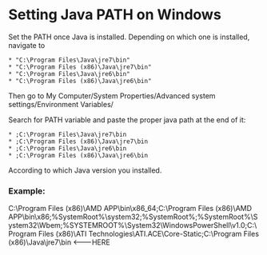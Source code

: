 Setting Java PATH on Windows
============================

Set the PATH once Java is installed.
Depending on which one is installed, navigate to 


    * "C:\Program Files\Java\jre7\bin" 
    * "C:\Program Files (x86)\Java\jre7\bin"
    * "C:\Program Files\Java\jre6\bin"
    * "C:\Program Files (x86)\Java\jre6\bin"



Then go to My Computer/System Properties/Advanced system settings/Environment Variables/

Search for PATH variable and paste the proper java path at the end of it:


    * ;C:\Program Files\Java\jre7\bin 
    * ;C:\Program Files (x86)\Java\jre7\bin
    * ;C:\Program Files\Java\jre6\bin
    * ;C:\Program Files (x86)\Java\jre6\bin


According to which Java version you installed.


### Example:

C:\Program Files (x86)\AMD APP\bin\x86_64;C:\Program Files (x86)\AMD APP\bin\x86;%SystemRoot%\system32;%SystemRoot%;%SystemRoot%\System32\Wbem;%SYSTEMROOT%\System32\WindowsPowerShell\v1.0\;C:\Program Files (x86)\ATI Technologies\ATI.ACE\Core-Static;C:\Program Files (x86)\Java\jre7\bin  <---HERE
